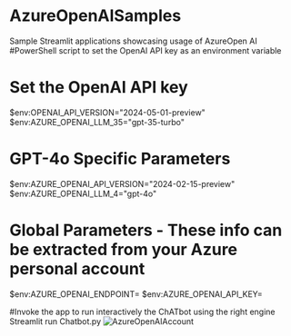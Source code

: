 # AzureOpenAISamples
Sample Streamlit applications showcasing usage of AzureOpen AI 
#PowerShell script to set the OpenAI API key as an environment variable

# Set the OpenAI API key
$env:OPENAI_API_VERSION="2024-05-01-preview"
$env:AZURE_OPENAI_LLM_35="gpt-35-turbo"

# GPT-4o Specific Parameters
$env:AZURE_OPENAI_API_VERSION="2024-02-15-preview"
$env:AZURE_OPENAI_LLM_4="gpt-4o"

# Global Parameters  - These info can be extracted from your Azure personal account 
$env:AZURE_OPENAI_ENDPOINT=  <Your Endpoint>
$env:AZURE_OPENAI_API_KEY=  <Your key>

#Invoke the app to run interactively the ChATbot using the right engine
Streamlit run Chatbot.py 
![AzureOpenAIAccount](https://github.com/user-attachments/assets/ae83bcf8-1483-4711-9fbb-aaab1b695321)
